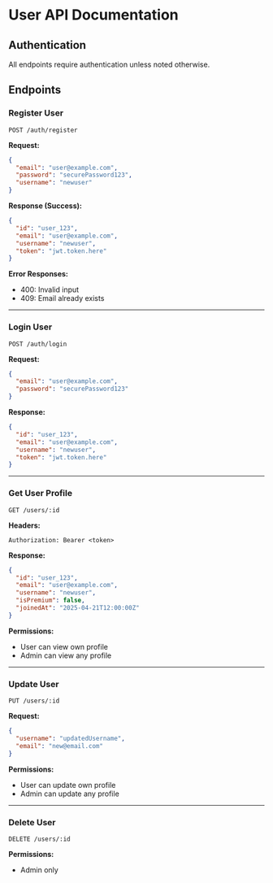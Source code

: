 # User API Documentation

## Authentication
All endpoints require authentication unless noted otherwise.

## Endpoints

### Register User
`POST /auth/register`

**Request:**
```json
{
  "email": "user@example.com",
  "password": "securePassword123",
  "username": "newuser"
}
```

**Response (Success):**
```json
{
  "id": "user_123",
  "email": "user@example.com",
  "username": "newuser",
  "token": "jwt.token.here"
}
```

**Error Responses:**
- 400: Invalid input
- 409: Email already exists

---

### Login User  
`POST /auth/login`

**Request:**
```json
{
  "email": "user@example.com",
  "password": "securePassword123"
}
```

**Response:**
```json
{
  "id": "user_123",
  "email": "user@example.com",
  "username": "newuser", 
  "token": "jwt.token.here"
}
```

---

### Get User Profile
`GET /users/:id`

**Headers:**
```
Authorization: Bearer <token>
```

**Response:**
```json
{
  "id": "user_123",
  "email": "user@example.com",
  "username": "newuser",
  "isPremium": false,
  "joinedAt": "2025-04-21T12:00:00Z"
}
```

**Permissions:**
- User can view own profile
- Admin can view any profile

---

### Update User
`PUT /users/:id`

**Request:**
```json
{
  "username": "updatedUsername",
  "email": "new@email.com"
}
```

**Permissions:**
- User can update own profile
- Admin can update any profile

---

### Delete User
`DELETE /users/:id`

**Permissions:**
- Admin only